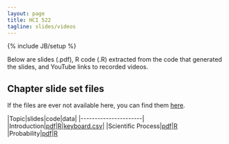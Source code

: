 ```yaml
--- 
layout: page
title: HCI 522
tagline: slides/videos
---
```

{% include JB/setup %}

Below are slides (.pdf), R code (.R) extracted from the code that generated the
slides, and YouTube links to recorded videos.

## Chapter slide set files

If the files are ever not available here, 
you can find them 
[here](https://github.com/jarad/jarad.github.com/tree/master/courses/hci522/slides).

|Topic|slides|code|data|
|----------------------|
|Introduction|[pdf](01-Introduction/01-Introduction.pdf)|[R](01-Introduction/01-Introduction.R)|[keyboard.csv](01-Introduction/keyboard.csv)|
|Scientific Process|[pdf](02-Scientific_Process/02-Scientific_Process.pdf)|[R](02-Scientific_Process/02-Scientific_Process.R)
|Probability|[pdf](03-Probability/03-Probability.pdf)|[R](03-Probability/03-Probability.R)
